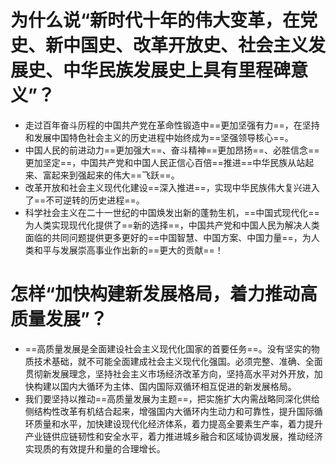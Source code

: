 # 为什么说“新时代十年的伟大变革，在党史、新中国史、改革开放史、社会主义发展史、中华民族发展史上具有里程碑意义”？ 
- 走过百年奋斗历程的中国共产党在革命性锻造中==更加坚强有力==，在坚持和发展中国特色社会主义的历史进程中始终成为==坚强领导核心==。
- 中国人民的前进动力==更加强大==、奋斗精神==更加昂扬==、必胜信念==更加坚定==，中国共产党和中国人民正信心百倍==推进==中华民族从站起来、富起来到强起来的伟大==飞跃==。 
- 改革开放和社会主义现代化建设==深入推进==，实现中华民族伟大复兴进入了==不可逆转的历史进程==。
- 科学社会主义在二十一世纪的中国焕发出新的蓬勃生机，==中国式现代化==为人类实现现代化提供了==新的选择==，中国共产党和中国人民为解决人类面临的共同问题提供更多更好的==中国智慧、中国方案、中国力量==，为人类和平与发展崇高事业作出新的==更大的贡献==！

# 怎样“加快构建新发展格局，着力推动高质量发展”？ 
- ==高质量发展是全面建设社会主义现代化国家的首要任务==。没有坚实的物质技术基础，就不可能全面建成社会主义现代化强国。必须完整、准确、全面贯彻新发展理念，坚持社会主义市场经济改革方向，坚持高水平对外开放，加快构建以国内大循环为主体、国内国际双循环相互促进的新发展格局。
- 我们要坚持以推动==高质量发展为主题==，把实施扩大内需战略同深化供给侧结构性改革有机结合起来，增强国内大循环内生动力和可靠性，提升国际循环质量和水平，加快建设现代化经济体系，着力提高全要素生产率，着力提升产业链供应链韧性和安全水平，着力推进城乡融合和区域协调发展，推动经济实现质的有效提升和量的合理增长。 
